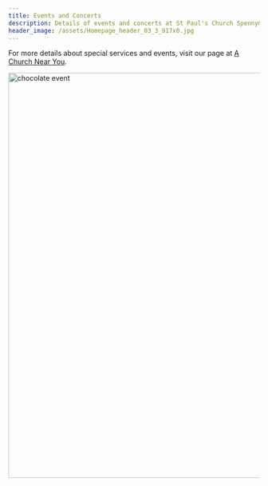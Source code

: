 ```yaml
---
title: Events and Concerts
description: Details of events and concerts at St Paul's Church Spennymoor.
header_image: /assets/Homepage_header_03_3_917x0.jpg
---
```

For more details about special services and events, visit our page at [A Church Near You](https://www.achurchnearyou.com/church/13565/).

<img width="811" alt="chocolate event" src="https://github.com/user-attachments/assets/9a16c1df-7823-4fd1-8cfa-84dd38c1c2c0" />
